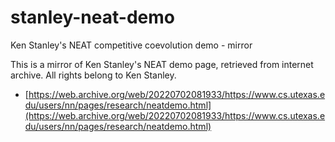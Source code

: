 # stanley-neat-demo
Ken Stanley's NEAT competitive coevolution demo - mirror

This is a mirror of Ken Stanley's NEAT demo page, retrieved from internet archive. All rights belong to Ken Stanley.

* [https://web.archive.org/web/20220702081933/https://www.cs.utexas.edu/users/nn/pages/research/neatdemo.html](https://web.archive.org/web/20220702081933/https://www.cs.utexas.edu/users/nn/pages/research/neatdemo.html)
